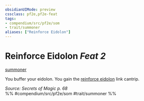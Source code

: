 ```yaml
---
obsidianUIMode: preview
cssclass: pf2e,pf2e-feat
tags:
- compendium/src/pf2e/som
- trait/summoner
aliases: ["Reinforce Eidolon"]
---
```

# Reinforce Eidolon  *Feat 2*  
[summoner](/rules/traits/summoner-som.md)  


You buffer your eidolon. You gain the [reinforce eidolon](/compendium/spells/reinforce-eidolon-som.md) link cantrip.

*Source: Secrets of Magic p. 68*  
%% #compendium/src/pf2e/som #trait/summoner %%